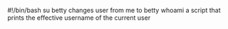 #!/bin/bash
su betty changes user from me to betty
whoami  a script that prints the effective username of the current user
